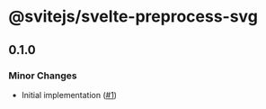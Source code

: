 # @svitejs/svelte-preprocess-svg

## 0.1.0
### Minor Changes



- Initial implementation ([#1](https://github.com/svitejs/svelte-preprocess-svg/pull/1))
